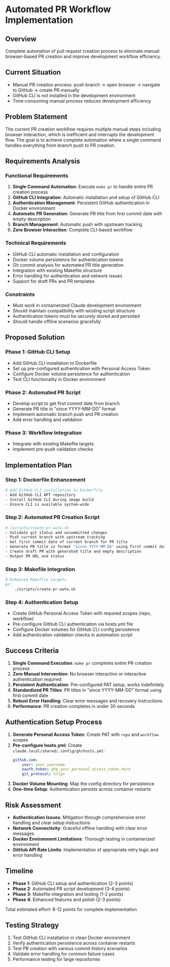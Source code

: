 # Automated PR Workflow Implementation

## Overview
Complete automation of pull request creation process to eliminate manual browser-based PR creation and improve development workflow efficiency.

## Current Situation
- Manual PR creation process: push branch → open browser → navigate to GitHub → create PR manually
- GitHub CLI is not installed in the development environment
- Time-consuming manual process reduces development efficiency

## Problem Statement
The current PR creation workflow requires multiple manual steps including browser interaction, which is inefficient and interrupts the development flow. The goal is to achieve complete automation where a single command handles everything from branch push to PR creation.

## Requirements Analysis

### Functional Requirements
1. **Single Command Automation**: Execute `make pr` to handle entire PR creation process
2. **GitHub CLI Integration**: Automatic installation and setup of GitHub CLI
3. **Authentication Management**: Persistent GitHub authentication in Docker environment
4. **Automatic PR Generation**: Generate PR title from first commit date with empty description
5. **Branch Management**: Automatic push with upstream tracking
6. **Zero Browser Interaction**: Complete CLI-based workflow

### Technical Requirements
- GitHub CLI automatic installation and configuration
- Docker volume persistence for authentication tokens
- Git commit analysis for automated PR title generation
- Integration with existing Makefile structure
- Error handling for authentication and network issues
- Support for draft PRs and PR templates

### Constraints
- Must work in containerized Claude development environment
- Should maintain compatibility with existing script structure
- Authentication tokens must be securely stored and persisted
- Should handle offline scenarios gracefully

## Proposed Solution

### Phase 1: GitHub CLI Setup
- Add GitHub CLI installation to Dockerfile
- Set up pre-configured authentication with Personal Access Token
- Configure Docker volume persistence for authentication
- Test CLI functionality in Docker environment

### Phase 2: Automated PR Script
- Develop script to get first commit date from branch
- Generate PR title in "since YYYY-MM-DD" format
- Implement automatic branch push and PR creation
- Add error handling and validation

### Phase 3: Workflow Integration
- Integrate with existing Makefile targets
- Implement pre-push validation checks


## Implementation Plan

### Step 1: Dockerfile Enhancement
```dockerfile
# Add GitHub CLI installation to Dockerfile
- Add GitHub CLI APT repository
- Install GitHub CLI during image build
- Ensure CLI is available system-wide
```

### Step 2: Automated PR Creation Script
```bash
# /scripts/create-pr-auto.sh
- Validate git status and uncommitted changes
- Push current branch with upstream tracking
- Get first commit date of current branch for PR title
- Generate PR title in format "since YYYY-MM-DD" using first commit date
- Create draft PR with generated title and empty description
- Output PR URL and status
```

### Step 3: Makefile Integration
```makefile
# Enhanced Makefile targets
pr:
	./scripts/create-pr-auto.sh
```

### Step 4: Authentication Setup
- Create GitHub Personal Access Token with required scopes (repo, workflow)
- Pre-configure GitHub CLI authentication via hosts.yml file
- Configure Docker volumes for GitHub CLI config persistence
- Add authentication validation checks in automation script

## Success Criteria
1. **Single Command Execution**: `make pr` completes entire PR creation process
2. **Zero Manual Intervention**: No browser interaction or interactive authentication required
3. **Persistent Authentication**: Pre-configured PAT setup, works indefinitely
4. **Standardized PR Titles**: PR titles in "since YYYY-MM-DD" format using first commit date
5. **Robust Error Handling**: Clear error messages and recovery instructions
6. **Performance**: PR creation completes in under 30 seconds

## Authentication Setup Process
1. **Generate Personal Access Token**: Create PAT with `repo` and `workflow` scopes
2. **Pre-configure hosts.yml**: Create `claude.local/shared/.config/gh/hosts.yml`:
   ```yaml
   github.com:
       user: your_username
       oauth_token: ghp_your_personal_access_token_here
       git_protocol: https
   ```
3. **Docker Volume Mounting**: Map the config directory for persistence
4. **One-time Setup**: Authentication persists across container restarts

## Risk Assessment
- **Authentication Issues**: Mitigation through comprehensive error handling and clear setup instructions
- **Network Connectivity**: Graceful offline handling with clear error messages
- **Docker Environment Limitations**: Thorough testing in containerized environment
- **GitHub API Rate Limits**: Implementation of appropriate retry logic and error handling

## Timeline
- **Phase 1**: GitHub CLI setup and authentication (2-3 points)
- **Phase 2**: Automated PR script development (3-4 points)
- **Phase 3**: Makefile integration and testing (1-2 points)
- **Phase 4**: Enhanced features and polish (2-3 points)

Total estimated effort: 8-12 points for complete implementation

## Testing Strategy
1. Test GitHub CLI installation in clean Docker environment
2. Verify authentication persistence across container restarts
3. Test PR creation with various commit history scenarios
4. Validate error handling for common failure cases
5. Performance testing for large repositories

